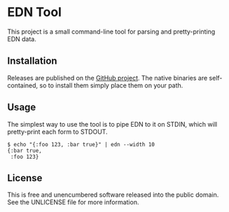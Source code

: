 EDN Tool
========

This project is a small command-line tool for parsing and pretty-printing EDN
data.


## Installation

Releases are published on the [GitHub project](https://github.com/greglook/edn-tool/releases).
The native binaries are self-contained, so to install them simply place them on
your path.


## Usage

The simplest way to use the tool is to pipe EDN to it on STDIN, which will
pretty-print each form to STDOUT.

```
$ echo "{:foo 123, :bar true}" | edn --width 10
{:bar true,
 :foo 123}
```


## License

This is free and unencumbered software released into the public domain.
See the UNLICENSE file for more information.
